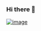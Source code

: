 ### Hi there 👋

<!--
**Bulletninja/bulletninja** is a ✨ _special_ ✨ repository because its `README.md` (this file) appears on your GitHub profile.

Here are some ideas to get you started:

- 🔭 I’m currently working on ...
- 🌱 I’m currently learning ...
- 👯 I’m looking to collaborate on ...
- 🤔 I’m looking for help with ...
- 💬 Ask me about ...
- 📫 How to reach me: ...
- 😄 Pronouns: ...
- ⚡ Fun fact: ...

My stats..

![My Stats](https://github-readme-stats-six-steel-35.vercel.app/api?username=bulletninja&count_private=true&show_icons=true&theme=synthwave&show=discussions_started,prs_merged,prs_merged_percentage&hide=stars&custom_title=Bulletninja%27s%20yearly%20github%20stats)

My top languages..

![My top languages](https://github-readme-stats-six-steel-35.vercel.app/api/top-langs?username=bulletninja&count_private=true&theme=synthwave&layout=donut)


Pins

![A pin](https://github-readme-stats-six-steel-35.vercel.app/api/pin?username=bulletninja&count_private=true&show_icons=true&theme=synthwave&repo=github-readme-stats)
-->

[![image](https://github.com/Bulletninja/bulletninja/assets/71659/07dfec28-3028-4dd8-aada-ee630a44d7e9)](https://shiptalkers.dev/compare?github=bulletninja&twitter=thebulletninja)

